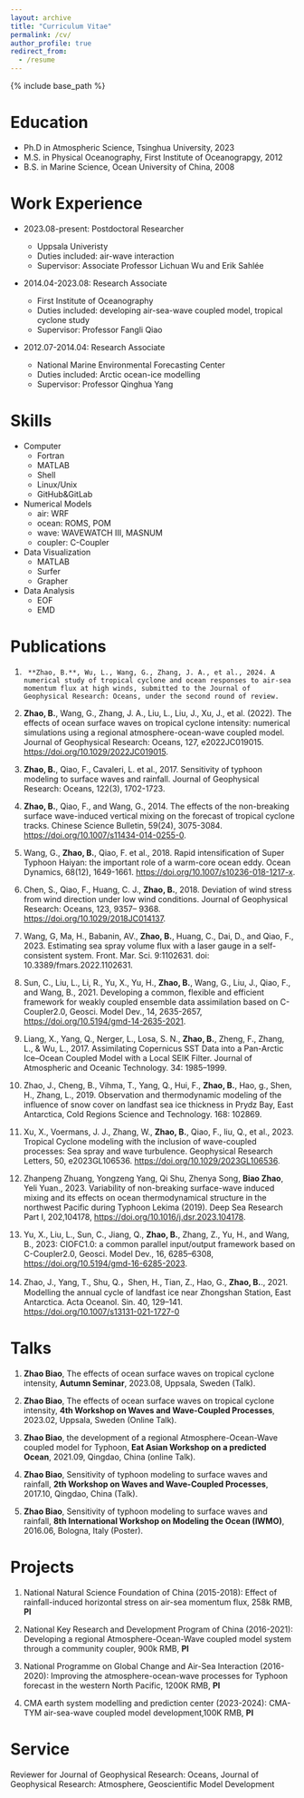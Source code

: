 ```yaml
---
layout: archive
title: "Curriculum Vitae"
permalink: /cv/
author_profile: true
redirect_from:
  - /resume
---
```


{% include base_path %}

Education
======
* Ph.D in Atmospheric Science, Tsinghua University, 2023
* M.S. in Physical Oceanography, First Institute of Oceanograpgy, 2012
* B.S. in Marine Science, Ocean University of China, 2008

Work Experience
======
* 2023.08-present: Postdoctoral Researcher
  * Uppsala Univeristy
  * Duties included: air-wave interaction
  * Supervisor: Associate Professor Lichuan Wu and Erik Sahlée
  
* 2014.04-2023.08: Research Associate
  * First Institute of Oceanography
  * Duties included: developing air-sea-wave coupled model, tropical cyclone study
  * Supervisor: Professor Fangli Qiao

* 2012.07-2014.04: Research Associate
  * National Marine Environmental Forecasting Center
  * Duties included: Arctic ocean-ice modelling
  * Supervisor: Professor Qinghua Yang
  
Skills
======
* Computer
  * Fortran
  * MATLAB
  * Shell
  * Linux/Unix
  * GitHub&GitLab
* Numerical Models
  * air: WRF
  * ocean: ROMS, POM
  * wave: WAVEWATCH III, MASNUM
  * coupler: C-Coupler
* Data Visualization
  * MATLAB
  * Surfer
  * Grapher
* Data Analysis
  * EOF
  * EMD
    

Publications
======
1.      **Zhao, B.**, Wu, L., Wang, G., Zhang, J. A., et al., 2024. A numerical study of tropical cyclone and ocean responses to air-sea momentum flux at high winds, submitted to the Journal of Geophysical Research: Oceans, under the second round of review.

2.	**Zhao, B.**, Wang, G., Zhang, J. A., Liu, L., Liu, J., Xu, J., et al. (2022). The effects of ocean surface waves on tropical cyclone intensity: numerical simulations using a regional atmosphere-ocean-wave coupled model. Journal of Geophysical Research: Oceans, 127, e2022JC019015. https://doi.org/10.1029/2022JC019015.
   
3.	**Zhao, B.**, Qiao, F., Cavaleri, L. et al., 2017. Sensitivity of typhoon modeling to surface waves and rainfall. Journal of Geophysical Research: Oceans, 122(3), 1702-1723.
	
4.	**Zhao, B.**, Qiao, F., and Wang, G., 2014. The effects of the non-breaking surface wave-induced vertical mixing on the forecast of tropical cyclone tracks. Chinese Science Bulletin, 59(24), 3075-3084. https://doi.org/10.1007/s11434-014-0255-0.
  
5.	Wang, G., **Zhao, B.**, Qiao, F. et al., 2018. Rapid intensification of Super Typhoon Haiyan: the important role of a warm-core ocean eddy. Ocean Dynamics, 68(12), 1649-1661. https://doi.org/10.1007/s10236-018-1217-x.
	
6.	Chen, S., Qiao, F., Huang, C. J., **Zhao, B.**, 2018. Deviation of wind stress from wind direction under low wind conditions. Journal of Geophysical Research: Oceans, 123, 9357– 9368. https://doi.org/10.1029/2018JC014137.
	
7.	Wang, G, Ma, H., Babanin, AV., **Zhao, B.**, Huang, C., Dai, D., and Qiao, F., 2023. Estimating sea spray volume flux with a laser gauge in a self-consistent system. Front. Mar. Sci. 9:1102631. doi: 10.3389/fmars.2022.1102631.
    
8.	Sun, C., Liu, L., Li, R., Yu, X., Yu, H., **Zhao, B.**, Wang, G., Liu, J., Qiao, F., and Wang, B., 2021. Developing a common, flexible and efficient framework for weakly coupled ensemble data assimilation based on C-Coupler2.0, Geosci. Model Dev., 14, 2635-2657, https://doi.org/10.5194/gmd-14-2635-2021.
    
9.	Liang, X., Yang, Q., Nerger, L., Losa, S. N., **Zhao, B.**, Zheng, F., Zhang, L., & Wu, L., 2017. Assimilating Copernicus SST Data into a Pan-Arctic Ice–Ocean Coupled Model with a Local SEIK Filter. Journal of Atmospheric and Oceanic Technology. 34: 1985–1999.
    
10.	Zhao, J., Cheng, B., Vihma, T., Yang, Q., Hui, F., **Zhao, B.**, Hao, g., Shen, H., Zhang, L., 2019. Observation and thermodynamic modeling of the influence of snow cover on landfast sea ice thickness in Prydz Bay, East Antarctica, Cold Regions Science and Technology. 168: 102869.
    
11.	Xu, X., Voermans, J. J., Zhang, W., **Zhao, B.**, Qiao, F., liu, Q., et al., 2023. Tropical Cyclone modeling with the inclusion of wave-coupled processes: Sea spray and wave turbulence. Geophysical Research Letters, 50, e2023GL106536. https://doi.org/10.1029/2023GL106536.

12.	Zhanpeng Zhuang, Yongzeng Yang, Qi Shu, Zhenya Song, **Biao Zhao**, Yeli Yuan., 2023. Variability of non-breaking surface-wave induced mixing and its effects on ocean thermodynamical structure in the northwest Pacific during Typhoon Lekima (2019). Deep Sea Research Part I, 202,104178, https://doi.org/10.1016/j.dsr.2023.104178.

13.	Yu, X., Liu, L., Sun, C., Jiang, Q., **Zhao, B.**, Zhang, Z., Yu, H., and Wang, B., 2023: CIOFC1.0: a common parallel input/output framework based on C-Coupler2.0, Geosci. Model Dev., 16, 6285–6308, https://doi.org/10.5194/gmd-16-6285-2023.

14.	Zhao, J., Yang, T., Shu, Q.，Shen, H., Tian, Z., Hao, G., **Zhao, B.**., 2021. Modelling the annual cycle of landfast ice near Zhongshan Station, East Antarctica. Acta Oceanol. Sin. 40, 129–141. https://doi.org/10.1007/s13131-021-1727-0

  
Talks
======
1. **Zhao Biao**, The effects of ocean surface waves on tropical cyclone intensity, **Autumn Seminar**, 2023.08, Uppsala, Sweden (Talk).
   
2.  **Zhao Biao**, The effects of ocean surface waves on tropical cyclone intensity, **4th Workshop on Waves and Wave-Coupled Processes**, 2023.02, Uppsala, Sweden (Online Talk).
  
3. **Zhao Biao**, the development of a regional Atmosphere-Ocean-Wave coupled model for Typhoon, **Eat Asian Workshop on a predicted Ocean**, 2021.09, Qingdao, China (online Talk).
  
4. **Zhao Biao**, Sensitivity of typhoon modeling to surface waves and rainfall, **2th Workshop on Waves and Wave-Coupled Processes**, 2017.10, Qingdao, China (Talk).
  
5. **Zhao Biao**, Sensitivity of typhoon modeling to surface waves and rainfall, **8th International Workshop on Modeling the Ocean (IWMO)**, 2016.06, Bologna, Italy (Poster).

  
Projects
======
1.	National Natural Science Foundation of China (2015-2018): Effect of rainfall-induced horizontal stress on air-sea momentum flux, 258k RMB, **PI**
   
2.	National Key Research and Development Program of China (2016-2021): Developing a regional Atmosphere-Ocean-Wave coupled model system through a community coupler, 900k RMB, **PI**
	
3.	National Programme on Global Change and Air-Sea Interaction (2016-2020): Improving the atmosphere-ocean-wave processes for Typhoon forecast in the western North Pacific, 1200K RMB, **PI**
	
4.	CMA earth system modelling and prediction center (2023-2024): CMA-TYM air-sea-wave coupled model development,100K RMB, **PI**


Service
======
Reviewer for Journal of Geophysical Research: Oceans, Journal of Geophysical Research: Atmosphere, Geoscientific Model Development

